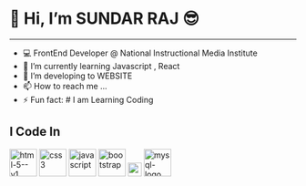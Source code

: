 # 👋 Hi, I’m SUNDAR RAJ 😎
---
- 💻 FrontEnd Developer @ National Instructional Media Institute
- 🌱 I’m currently learning Javascript , React
- 🧩 I’m developing to WEBSITE
- 📫 How to reach me ...
- ⚡ Fun fact: # I am Learning Coding 

##  I Code In
<img width="48" height="48" src="https://img.icons8.com/color/48/html-5--v1.png" alt="html-5--v1"/> <img width="48" height="48" src="https://img.icons8.com/color/48/css3.png" alt="css3"/>
<img width="48" height="48" src="https://img.icons8.com/fluency/48/javascript.png" alt="javascript"/> <img width="48" height="48" src="https://img.icons8.com/color-glass/48/bootstrap.png" alt="bootstrap"/> <img width="24" height="24" src="https://img.icons8.com/external-those-icons-lineal-color-those-icons/24/external-PHP-programming-and-development-those-icons-lineal-color-those-icons.png" alt="external-PHP-programming-and-development-those-icons-lineal-color-those-icons"/>  <img width="48" height="48" src="https://img.icons8.com/color/48/mysql-logo.png" alt="mysql-logo"/>
<!---
sundarrajcs/sundarrajcs is a ✨ special ✨ repository because its `README.md` (this file) appears on your GitHub profile.
You can click the Preview link to take a look at your changes.
--->

